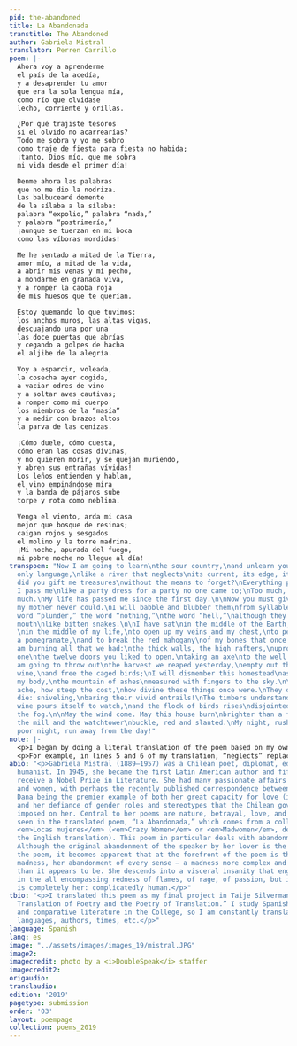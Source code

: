```yaml
---
pid: the-abandoned
title: La Abandonada
transtitle: The Abandoned
author: Gabriela Mistral
translator: Perren Carrillo
poem: |-
  Ahora voy a aprenderme
  el país de la acedía,
  y a desaprender tu amor
  que era la sola lengua mía,
  como río que olvidase
  lecho, corriente y orillas.

  ¿Por qué trajiste tesoros
  si el olvido no acarrearías?
  Todo me sobra y yo me sobro
  como traje de fiesta para fiesta no habida;
  ¡tanto, Dios mío, que me sobra
  mi vida desde el primer día!

  Denme ahora las palabras
  que no me dio la nodriza.
  Las balbucearé demente
  de la sílaba a la sílaba:
  palabra “expolio,” palabra “nada,”
  y palabra “postrimería,”
  ¡aunque se tuerzan en mi boca
  como las víboras mordidas!

  Me he sentado a mitad de la Tierra,
  amor mío, a mitad de la vida,
  a abrir mis venas y mi pecho,
  a mondarme en granada viva,
  y a romper la caoba roja
  de mis huesos que te querían.

  Estoy quemando lo que tuvimos:
  los anchos muros, las altas vigas,
  descuajando una por una
  las doce puertas que abrías
  y cegando a golpes de hacha
  el aljibe de la alegría.

  Voy a esparcir, voleada,
  la cosecha ayer cogida,
  a vaciar odres de vino
  y a soltar aves cautivas;
  a romper como mi cuerpo
  los miembros de la “masía”
  y a medir con brazos altos
  la parva de las cenizas.

  ¡Cómo duele, cómo cuesta,
  cómo eran las cosas divinas,
  y no quieren morir, y se quejan muriendo,
  y abren sus entrañas vívidas!
  Los leños entienden y hablan,
  el vino empinándose mira
  y la banda de pájaros sube
  torpe y rota como neblina.

  Venga el viento, arda mi casa
  mejor que bosque de resinas;
  caigan rojos y sesgados
  el molino y la torre madrina.
  ¡Mi noche, apurada del fuego,
  mi pobre noche no llegue al día!
transpoem: "Now I am going to learn\nthe sour country,\nand unlearn your love,\nmy
  only language,\nlike a river that neglects\nits current, its edge, its bed.\n\nWhy
  did you gift me treasures\nwithout the means to forget?\nEverything passes me and
  I pass me\nlike a party dress for a party no one came to;\nToo much, my God, too
  much.\nMy life has passed me since the first day.\n\nNow you must give me the words\nthat
  my mother never could.\nI will babble and blubber them\nfrom syllable to syllable:\nthe
  word “plunder,” the word “nothing,”\nthe word “hell,”\nalthough they writhe in my
  mouth\nlike bitten snakes.\n\nI have sat\nin the middle of the Earth,\nmy love,
  \nin the middle of my life,\nto open up my veins and my chest,\nto peel myself like
  a pomegranate,\nand to break the red mahogany\nof my bones that once ached for you.\n\nI
  am burning all that we had:\nthe thick walls, the high rafters,\nuprooting one by
  one\nthe twelve doors you liked to open,\ntaking an axe\nto the well of happiness.\n\nI
  am going to throw out\nthe harvest we reaped yesterday,\nempty out the bottles of
  wine,\nand free the caged birds;\nI will dismember this homestead\nas if it were
  my body,\nthe mountain of ashes\nmeasured with fingers to the sky.\n\nHow dull the
  ache, how steep the cost,\nhow divine these things once were.\nThey don’t want to
  die: sniveling,\nbaring their vivid entrails!\nThe timbers understand and speak,\nthe
  wine pours itself to watch,\nand the flock of birds rises\ndisjointed and slow like
  the fog.\n\nMay the wind come. May this house burn\nbrighter than a forest of matches;\nMay
  the mill and the watchtower\nbuckle, red and slanted.\nMy night, rushed by the fire,\nmy
  poor night, run away from the day!"
note: |-
  <p>I began by doing a literal translation of the poem based on my own understanding of Spanish, the translations of “The Abandoned Woman” by Randall Conch and “Deserted” by Ursula Le Guin, and a Spanish-to-English dictionary. However, I wanted my translation to be just as intense, animated, impassioned, and senseless as the original, which a literal translation could never attain. In order to create a sense of reckless abandon in feeling and emotion, I took multiple liberties in order to evoke certain images or concepts.</p>
  <p>For example, in lines 5 and 6 of my translation, “neglects” replaces “forgets.” Here, the speaker, like the river, has made a conscious choice to ignore herself to the point of harm because every part of her has become her lover. Furthermore, I chose “neglect” because each part of her and every word she speaks embodies her lover in such a way that the speaker cannot truly forget no matter how hard she tries. In fact, there is a paradoxical futility in even trying to forget; any active effort to repress something further recalls it.</p> <p>There were times also when words and concepts in Spanish did not translate literally into English, such as <em>postrimería</em> in line 18 of the original. This word is only found in Spanish and is used to describe the four afterlife occurrences according to Catholicism: death, judgment, hell, and glory. Le Guin translated the word as “afterwards” and Conch translated it as “waiting-for-death.” Personally, Le Guin better renders the afterlife in her translation whereas Conch veers away from that in rendering this ad hoc neologism for what the living feel towards the afterlife. I chose “hell” to relate to the connotations of death and the already condemning tone of the poem. This abandonment represents the death of their love, a death that condemned the speaker to hell — to the flames and fire and pain and viscera. I also feel that this was an appropriate choice because it relates back to the first two lines of the third stanza: “Now you must give me the words / that my mother never could.” After all, a mother would never give a child the word “hell.”</p>
abio: "<p>Gabriela Mistral (1889–1957) was a Chilean poet, diplomat, educator, and
  humanist. In 1945, she became the first Latin American author and fifth woman to
  receive a Nobel Prize in Literature. She had many passionate affairs with both men
  and women, with perhaps the recently published correspondence between her and Doris
  Dana being the premier example of both her great capacity for love (if not passion)
  and her defiance of gender roles and stereotypes that the Chilean government had
  imposed on her. Central to her poems are nature, betrayal, love, and remorse, as
  seen in the translated poem, “La Abandonada,” which comes from a collection called
  <em>Locas mujeres</em> (<em>Crazy Women</em> or <em>Madwomen</em>, depending on
  the English translation). This poem in particular deals with abandonment after love.
  Although the original abandonment of the speaker by her lover is the catalyst for
  the poem, it becomes apparent that at the forefront of the poem is the speaker’s
  madness, her abandonment of every sense — a madness more complex and more nuanced
  than it appears to be. She descends into a visceral insanity that engulfs the poem
  in the all encompassing redness of flames, of rage, of passion, but in a way that
  is completely her: complicatedly human.</p>"
tbio: "<p>I translated this poem as my final project in Taije Silverman’s class “The
  Translation of Poetry and the Poetry of Translation.” I study Spanish , French,
  and comparative literature in the College, so I am constantly translating between
  languages, authors, times, etc.</p>"
language: Spanish
lang: es
image: "../assets/images/images_19/mistral.JPG"
image2:
imagecredit: photo by a <i>DoubleSpeak</i> staffer
imagecredit2:
origaudio:
translaudio:
edition: '2019'
pagetype: submission
order: '03'
layout: poempage
collection: poems_2019
---
```

